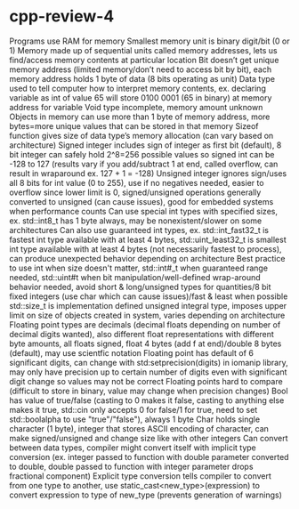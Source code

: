 # cpp-review-4

Programs use RAM for memory
Smallest memory unit is binary digit/bit (0 or 1)
Memory made up of sequential units called memory addresses, lets us find/access memory contents at particular location
Bit doesn’t get unique memory address (limited memory/don’t need to access bit by bit), each memory address holds 1 byte of data (8 bits operating as unit)
Data type used to tell computer how to interpret memory contents, ex. declaring variable as int of value 65 will store 0100 0001 (65 in binary) at memory address for variable
Void type incomplete, memory amount unknown
Objects in memory can use more than 1 byte of memory address, more bytes=more unique values that can be stored in that memory
Sizeof function gives size of data type’s memory allocation (can vary based on architecture)
Signed integer includes sign of integer as first bit (default), 8 bit integer can safely hold 2^8=256 possible values so signed int can be -128 to 127 (results vary if you add/subtract 1 at end, called overflow, can result in wraparound ex. 127 + 1 = -128)
Unsigned integer ignores sign/uses all 8 bits for int value (0 to 255), use if no negatives needed, easier to overflow since lower limit is 0, signed/unsigned operations generally converted to unsigned (can cause issues), good for embedded systems when performance counts
Can use special int types with specified sizes, ex. std::int8_t has 1 byte always, may be nonexistent/slower on some architectures
Can also use guaranteed int types, ex. std::int_fast32_t is fastest int type available with at least 4 bytes, std::uint_least32_t is smallest int type available with at least 4 bytes (not necessarily fastest to process), can produce unexpected behavior depending on architecture
Best practice to use int when size doesn't matter, std::int#_t when guaranteed range needed, std::uint#t when bit manipulation/well-defined wrap-around behavior needed, avoid short & long/unsigned types for quantities/8 bit fixed integers (use char which can cause issues)/fast & least when possible
std::size_t is implementation defined unsigned integral type, imposes upper limit on size of objects created in system, varies depending on architecture
Floating point types are decimals (decimal floats depending on number of decimal digits wanted), also different float representations with different byte amounts, all floats signed, float 4 bytes (add f at end)/double 8 bytes (default), may use scientfic notation
Floating point has default of 6 significant digits, can change with std:setprecision(digits) in iomanip library, may only have precision up to certain number of digits even with significant digit change so values may not be correct
Floating points hard to compare (difficult to store in binary, value may change when precision changes)
Bool has value of true/false (casting to 0 makes it false, casting to anything else makes it true, std::cin only accepts 0 for false/1 for true, need to set std::boolalpha to use "true"/"false"), always 1 byte
Char holds single character (1 byte), integer that stores ASCII encoding of character, can make signed/unsigned and change size like with other integers
Can convert between data types, compiler might convert itself with implicit type conversion (ex. integer passed to function with double parameter converted to double, double passed to function with integer parameter drops fractional component)
Explicit type conversion tells compiler to convert from one type to another, use static_cast<new_type>(expression) to convert expression to type of new_type (prevents generation of warnings)